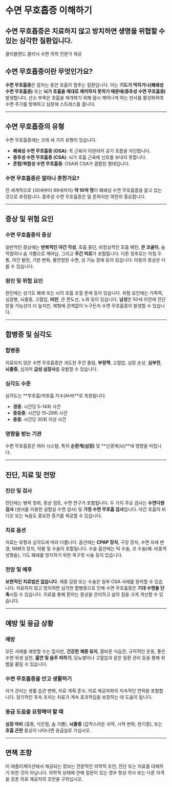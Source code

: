 # 수면 무호흡증 이해하기

## 수면 무호흡증은 치료하지 않고 방치하면 생명을 위협할 수 있는 심각한 질환입니다.

클리블랜드 클리닉 수면 의학 전문가 제공

## 수면 무호흡증이란 무엇인가요?

**수면 무호흡증**은 잠자는 동안 호흡이 멈추는 질환입니다. 이는 **기도가 막히거나(폐쇄성 수면 무호흡증)** 또는 **뇌가 호흡을 제대로 제어하지 못하기 때문에(중추성 수면 무호흡증)** 발생합니다. 산소 부족은 호흡을 재개하기 위해 잠시 깨어나게 하는 반사를 활성화하여 수면 주기를 방해하고 심장에 스트레스를 줍니다.

---

## 수면 무호흡증의 유형

수면 무호흡증에는 크게 세 가지 유형이 있습니다.

- **폐쇄성 수면 무호흡증 (OSA)**: 목 근육이 이완되어 공기 흐름을 차단합니다.
- **중추성 수면 무호흡증 (CSA)**: 뇌가 호흡 근육에 신호를 보내지 못합니다.
- **혼합/복합성 수면 무호흡증**: OSA와 CSA가 결합된 형태입니다.

### 수면 무호흡증은 얼마나 흔한가요?

전 세계적으로 (30세부터 69세까지) **약 10억 명**이 폐쇄성 수면 무호흡증을 앓고 있는 것으로 추정됩니다. 중추성 수면 무호흡증은 덜 흔하지만 여전히 중요합니다.

---

## 증상 및 위험 요인

### 수면 무호흡증의 증상

일반적인 증상에는 **반복적인 야간 각성**, 호흡 중단, 비정상적인 호흡 패턴, **큰 코골이**, 숨 막힘이나 숨 가쁨으로 깨어남, 그리고 **주간 피로**가 포함됩니다. 다른 징후로는 아침 두통, 야간 발한, 기분 변화, 불안정한 수면, 성 기능 장애 등이 있습니다. 아동의 증상은 다를 수 있습니다.

### 원인 및 위험 요인

원인에는 상기도 폐쇄 또는 뇌의 호흡 조절 문제 등이 있습니다. 위험 요인에는 가족력, 심장병, 뇌졸중, 고혈압, **비만**, 큰 편도선, 노화 등이 있습니다. **남성**은 50세 이전에 진단받을 가능성이 더 높지만, 체형에 관계없이 누구든지 수면 무호흡증이 발생할 수 있습니다.

---

## 합병증 및 심각도

### 합병증

치료되지 않은 수면 무호흡증은 과도한 주간 졸림, **부정맥**, 고혈압, 심장 손상, **심부전**, **뇌졸중**, 심지어 **급성 심장사**를 유발할 수 있습니다.

### 심각도 수준

심각도는 **무호흡/저호흡 지수(AHI)**로 측정됩니다.

- **경증**: 시간당 5–14회 사건
- **중등증**: 시간당 15–29회 사건
- **중증**: 시간당 30회 이상 사건

### 영향을 받는 기관

수면 무호흡증은 여러 시스템, 특히 **순환계(심장)** 및 **신경계(뇌)**에 영향을 미칩니다.

---

## 진단, 치료 및 전망

### 진단 및 검사

진단에는 병력 청취, 증상 검토, 수면 연구가 포함됩니다. 두 가지 주요 검사는 **수면다원검사** (센서를 이용한 실험실 수면 검사) 및 **가정 수면 무호흡 검사**입니다. 야간 호흡의 비디오 또는 녹음도 중요한 증거를 제공할 수 있습니다.

### 치료 옵션

치료는 유형과 심각도에 따라 다릅니다. 옵션에는 **CPAP 장치**, 구강 장치, 수면 자세 변경, NMES 장치, 약물 및 수술이 포함됩니다. 수술 옵션에는 턱 수술, 코 수술(예: 비중격 성형술), 기도 폐쇄를 방지하기 위한 목구멍 시술 등이 있습니다.

### 전망 및 예후

**보편적인 치료법은 없습니다**. 체중 감량 또는 수술은 일부 OSA 사례를 완치할 수 있습니다. 치료하지 않고 방치하면 심각한 합병증으로 인해 수면 무호흡증은 **기대 수명을 단축**시킬 수 있습니다. 치료를 통해 환자는 증상을 관리하고 삶의 질을 크게 개선할 수 있습니다.

---

## 예방 및 응급 상황

### 예방

모든 사례를 예방할 수는 없지만, **건강한 체중 유지**, 올바른 식습관, 규칙적인 운동, 좋은 수면 위생 실천, **흡연 및 음주 피하기**, 당뇨병이나 고혈압과 같은 질환 관리 등을 통해 위험을 줄일 수 있습니다.

### 수면 무호흡증을 안고 생활하기

자가 관리는 생활 습관 변화, 치료 계획 준수, 의료 제공자와의 지속적인 연락을 포함합니다. 정기적인 후속 조치는 치료가 계속 효과적임을 보장하는 데 도움이 됩니다.

### 응급 도움을 요청해야 할 때

**심장 마비** (흉통, 식은땀, 숨 가쁨), **뇌졸중** (갑작스러운 쇠약, 시력 변화, 현기증), 또는 **호흡 곤란** 증상이 나타나면 응급실로 가십시오.

---

## 면책 조항

이 애플리케이션에서 제공되는 정보는 전문적인 의학적 조언, 진단 또는 치료를 대체하기 위한 것이 아닙니다. 의학적 상태에 관해 질문이 있는 경우 항상 의사 또는 다른 자격을 갖춘 의료 제공자의 조언을 구하십시오.